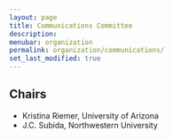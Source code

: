 ```yaml
---
layout: page
title: Communications Committee
description: 
menubar: organization
permalink: organization/communications/
set_last_modified: true
---
```


## Chairs

- Kristina Riemer, University of Arizona
- J.C. Subida, Northwestern University

